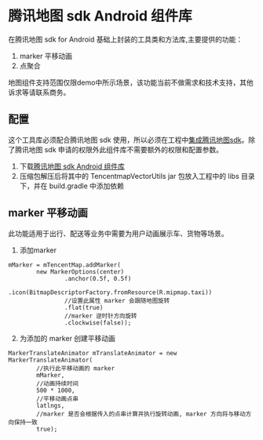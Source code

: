 # 腾讯地图 sdk Android 组件库
在腾讯地图 sdk for Android 基础上封装的工具类和方法库,主要提供的功能：

1. marker 平移动画
2. 点聚合

地图组件支持范围仅限demo中所示场景，该功能当前不做需求和技术支持，其他诉求等请联系商务。

## 配置
这个工具库必须配合腾讯地图 sdk 使用，所以必须在工程中[集成腾讯地图sdk](https://github.com/TencentLBS/TencentVectorMapDemo_Android)。除了腾讯地图 sdk 申请的权限外此组件库不需要额外的权限和配置参数。

1. 下载[腾讯地图 sdk Android 组件库](https://wecar.myapp.com/myapp/mapwecar/shuttle/open_platform/Android/TencentMapUtils_Android_Vector_v1.0.4.zip)
2. 压缩包解压后将其中的 TencentmapVectorUtils jar 包放入工程中的 libs 目录下，并在 build.gradle 中添加依赖

## marker 平移动画
此功能适用于出行、配送等业务中需要为用户动画展示车、货物等场景。

1. 添加marker
```
mMarker = mTencentMap.addMarker(
        new MarkerOptions(center)
                .anchor(0.5f, 0.5f)
                .icon(BitmapDescriptorFactory.fromResource(R.mipmap.taxi))
                //设置此属性 marker 会跟随地图旋转
                .flat(true)
                //marker 逆时针方向旋转
                .clockwise(false));
```
2. 为添加的 marker 创建平移动画
```
MarkerTranslateAnimator mTranslateAnimator = new MarkerTranslateAnimator(
        //执行此平移动画的 marker
        mMarker, 
        //动画持续时间
        500 * 1000,
        //平移动画点串
        latlngs,
        //marker 是否会根据传入的点串计算并执行旋转动画, marker 方向将与移动方向保持一致
        true);
```
